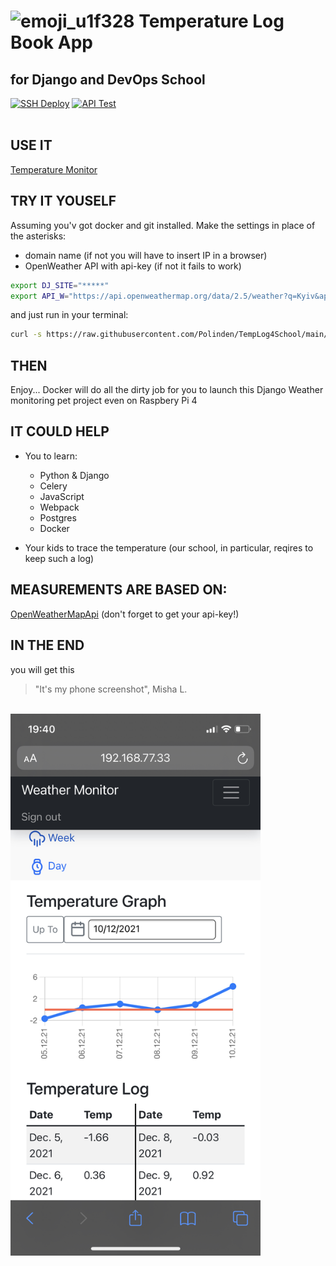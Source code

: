  # ![emoji_u1f328](https://user-images.githubusercontent.com/43998896/148658444-829d6689-95df-4381-864f-7d91b29c0095.png) Temperature Log Book App 
 ## for Django and DevOps School


[![SSH Deploy](https://github.com/Polinden/TempLog4School/actions/workflows/second.yml/badge.svg)](https://github.com/Polinden/TempLog4School/actions/workflows/second.yml)
[![API Test](https://github.com/Polinden/TempLog4School/actions/workflows/main.yml/badge.svg?branch=main)](https://github.com/Polinden/TempLog4School/actions/workflows/main.yml)
</br>
</br>

## USE IT
[Temperature Monitor](http://mishogoda.kiev.ua)

## TRY IT YOUSELF
Assuming you'v got docker and git installed.
Make the settings in place of the asterisks:
- domain name (if not you will have to insert IP in a browser)
- OpenWeather API with api-key (if not it fails to work)
```bash
export DJ_SITE="*****"
export API_W="https://api.openweathermap.org/data/2.5/weather?q=Kyiv&appid=*****&units=metric"
```
and just run in your terminal:
```bash
curl -s https://raw.githubusercontent.com/Polinden/TempLog4School/main/run.sh | sh
```
 
## THEN 
Enjoy...
Docker will do all the dirty job for you 
to launch this Django Weather monitoring pet project
even on Raspbery Pi 4  

## IT COULD HELP
- You to learn:
  - Python & Django
  - Celery
  - JavaScript
  - Webpack
  - Postgres
  - Docker 

- Your kids to trace the temperature (our school, in particular, reqires to keep such a log) 

## MEASUREMENTS ARE BASED ON:
[OpenWeatherMapApi](https://openweathermap.org/api) (don't forget to get your api-key!)

## IN THE END
you will get this <br/> 
> "It's my phone screenshot", Misha L.
<br/>
<img src="iphone.jpeg" width="400" title="Screen"> 


